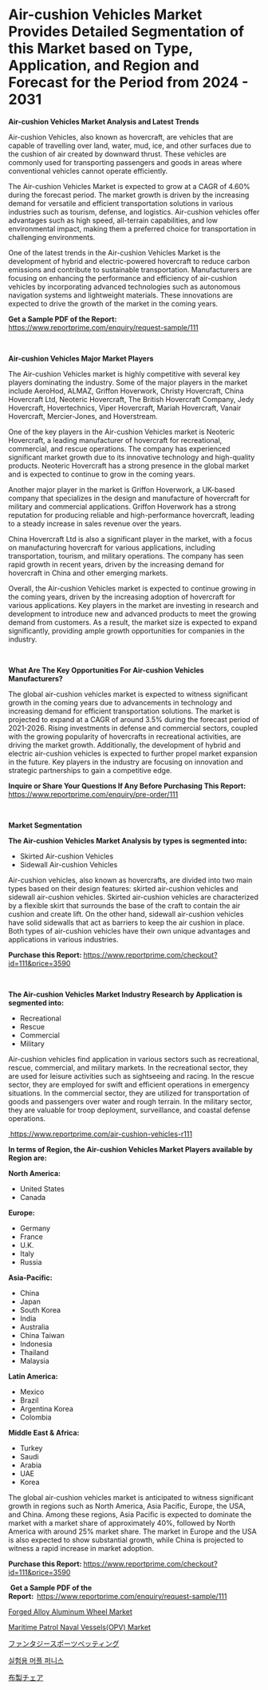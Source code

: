 <p><h1>Air-cushion Vehicles Market Provides Detailed Segmentation of this Market based on Type, Application, and Region and Forecast for the Period from 2024 - 2031</h1></p><p><strong>Air-cushion Vehicles Market Analysis and Latest Trends</strong></p>
<p><p>Air-cushion Vehicles, also known as hovercraft, are vehicles that are capable of travelling over land, water, mud, ice, and other surfaces due to the cushion of air created by downward thrust. These vehicles are commonly used for transporting passengers and goods in areas where conventional vehicles cannot operate efficiently.</p><p>The Air-cushion Vehicles Market is expected to grow at a CAGR of 4.60% during the forecast period. The market growth is driven by the increasing demand for versatile and efficient transportation solutions in various industries such as tourism, defense, and logistics. Air-cushion vehicles offer advantages such as high speed, all-terrain capabilities, and low environmental impact, making them a preferred choice for transportation in challenging environments.</p><p>One of the latest trends in the Air-cushion Vehicles Market is the development of hybrid and electric-powered hovercraft to reduce carbon emissions and contribute to sustainable transportation. Manufacturers are focusing on enhancing the performance and efficiency of air-cushion vehicles by incorporating advanced technologies such as autonomous navigation systems and lightweight materials. These innovations are expected to drive the growth of the market in the coming years.</p></p>
<p><strong>Get a Sample PDF of the Report:&nbsp;</strong> <a href="https://www.reportprime.com/enquiry/request-sample/111">https://www.reportprime.com/enquiry/request-sample/111</a></p>
<p>&nbsp;</p>
<p><strong>Air-cushion Vehicles Major Market Players</strong></p>
<p><p>The Air-cushion Vehicles market is highly competitive with several key players dominating the industry. Some of the major players in the market include AeroHod, ALMAZ, Griffon Hoverwork, Christy Hovercraft, China Hovercraft Ltd, Neoteric Hovercraft, The British Hovercraft Company, Jedy Hovercraft, Hovertechnics, Viper Hovercraft, Mariah Hovercraft, Vanair Hovercraft, Mercier-Jones, and Hoverstream.</p><p>One of the key players in the Air-cushion Vehicles market is Neoteric Hovercraft, a leading manufacturer of hovercraft for recreational, commercial, and rescue operations. The company has experienced significant market growth due to its innovative technology and high-quality products. Neoteric Hovercraft has a strong presence in the global market and is expected to continue to grow in the coming years.</p><p>Another major player in the market is Griffon Hoverwork, a UK-based company that specializes in the design and manufacture of hovercraft for military and commercial applications. Griffon Hoverwork has a strong reputation for producing reliable and high-performance hovercraft, leading to a steady increase in sales revenue over the years.</p><p>China Hovercraft Ltd is also a significant player in the market, with a focus on manufacturing hovercraft for various applications, including transportation, tourism, and military operations. The company has seen rapid growth in recent years, driven by the increasing demand for hovercraft in China and other emerging markets.</p><p>Overall, the Air-cushion Vehicles market is expected to continue growing in the coming years, driven by the increasing adoption of hovercraft for various applications. Key players in the market are investing in research and development to introduce new and advanced products to meet the growing demand from customers. As a result, the market size is expected to expand significantly, providing ample growth opportunities for companies in the industry.</p></p>
<p>&nbsp;</p>
<p><strong>What Are The Key Opportunities For Air-cushion Vehicles Manufacturers?</strong></p>
<p><p>The global air-cushion vehicles market is expected to witness significant growth in the coming years due to advancements in technology and increasing demand for efficient transportation solutions. The market is projected to expand at a CAGR of around 3.5% during the forecast period of 2021-2026. Rising investments in defense and commercial sectors, coupled with the growing popularity of hovercrafts in recreational activities, are driving the market growth. Additionally, the development of hybrid and electric air-cushion vehicles is expected to further propel market expansion in the future. Key players in the industry are focusing on innovation and strategic partnerships to gain a competitive edge.</p></p>
<p><strong>Inquire or Share Your Questions If Any Before Purchasing This Report:</strong> <a href="https://www.reportprime.com/enquiry/pre-order/111">https://www.reportprime.com/enquiry/pre-order/111</a></p>
<p>&nbsp;</p>
<p><strong>Market Segmentation</strong></p>
<p><strong>The Air-cushion Vehicles Market Analysis by types is segmented into:</strong></p>
<p><ul><li>Skirted Air-cushion Vehicles</li><li>Sidewall Air-cushion Vehicles</li></ul></p>
<p><p>Air-cushion vehicles, also known as hovercrafts, are divided into two main types based on their design features: skirted air-cushion vehicles and sidewall air-cushion vehicles. Skirted air-cushion vehicles are characterized by a flexible skirt that surrounds the base of the craft to contain the air cushion and create lift. On the other hand, sidewall air-cushion vehicles have solid sidewalls that act as barriers to keep the air cushion in place. Both types of air-cushion vehicles have their own unique advantages and applications in various industries.</p></p>
<p><strong>Purchase this Report:&nbsp;</strong><a href="https://www.reportprime.com/checkout?id=111&price=3590">https://www.reportprime.com/checkout?id=111&price=3590</a></p>
<p>&nbsp;</p>
<p><strong>The Air-cushion Vehicles Market Industry Research by Application is segmented into:</strong></p>
<p><ul><li>Recreational</li><li>Rescue</li><li>Commercial</li><li>Military</li></ul></p>
<p><p>Air-cushion vehicles find application in various sectors such as recreational, rescue, commercial, and military markets. In the recreational sector, they are used for leisure activities such as sightseeing and racing. In the rescue sector, they are employed for swift and efficient operations in emergency situations. In the commercial sector, they are utilized for transportation of goods and passengers over water and rough terrain. In the military sector, they are valuable for troop deployment, surveillance, and coastal defense operations.</p></p>
<p><a href="https://www.reportprime.com/air-cushion-vehicles-r111">&nbsp;https://www.reportprime.com/air-cushion-vehicles-r111</a></p>
<p><strong>In terms of Region, the Air-cushion Vehicles Market Players available by Region are:</strong></p>
<p>
    <p> <strong> North America: </strong>
        <ul>
            <li>United States</li>
            <li>Canada</li>
        </ul>
        </p> 
    <p> <strong> Europe: </strong>
        <ul>
            <li>Germany</li>
            <li>France</li>
            <li>U.K.</li>
            <li>Italy</li>
            <li>Russia</li>
        </ul>
        </p> 
    <p> <strong> Asia-Pacific: </strong>
        <ul>
            <li>China</li>
            <li>Japan</li>
            <li>South Korea</li>
            <li>India</li>
            <li>Australia</li>
            <li>China Taiwan</li>
            <li>Indonesia</li>
            <li>Thailand</li>
            <li>Malaysia</li>
        </ul>
        </p> 
    <p> <strong> Latin America: </strong>
        <ul>
            <li>Mexico</li>
            <li>Brazil</li>
            <li>Argentina Korea</li>
            <li>Colombia</li>
        </ul>
        </p> 
    <p> <strong> Middle East & Africa: </strong>
        <ul>
            <li>Turkey</li>
            <li>Saudi</li>
            <li>Arabia</li>
            <li>UAE</li>
            <li>Korea</li>
        </ul>
    </p>
    </p>
<p><p>The global air-cushion vehicles market is anticipated to witness significant growth in regions such as North America, Asia Pacific, Europe, the USA, and China. Among these regions, Asia Pacific is expected to dominate the market with a market share of approximately 40%, followed by North America with around 25% market share. The market in Europe and the USA is also expected to show substantial growth, while China is projected to witness a rapid increase in market adoption.</p></p>
<p><strong>Purchase this Report: </strong><a href="https://www.reportprime.com/checkout?id=111&price=3590">https://www.reportprime.com/checkout?id=111&price=3590</a></p>
<p>&nbsp;<strong>Get a Sample PDF of the Report:&nbsp;&nbsp;</strong><a href="https://www.reportprime.com/enquiry/request-sample/111">https://www.reportprime.com/enquiry/request-sample/111</a></p>
<p><strong></strong></p>
<p><p><a href="https://github.com/peachesmcdowel1/Market-Research-Report-List-2/blob/main/forged-alloy-aluminum-wheel-market.md">Forged Alloy Aluminum Wheel Market</a></p><p><a href="https://github.com/edytherolanlouisejk1miz0wig/Market-Research-Report-List-2/blob/main/maritime-patrol-naval-vesselsopv-market.md">Maritime Patrol Naval Vessels(OPV) Market</a></p><p><a href="https://github.com/WhitneyMurphy1982/Market-Research-Report-List-1/blob/main/298309169568.md">ファンタジースポーツベッティング</a></p><p><a href="https://github.com/KoleLedner/Market-Research-Report-List-1/blob/main/504901467134.md">실험용 머플 퍼니스</a></p><p><a href="https://medium.com/@cielostamm/%E3%82%AF%E3%83%AD%E3%82%B9%E3%83%81%E3%82%A7%E3%82%A2%E5%B8%82%E5%A0%B4%E8%AA%BF%E6%9F%BB%E3%83%AC%E3%83%9D%E3%83%BC%E3%83%88-%E3%81%9D%E3%81%AE%E6%AD%B4%E5%8F%B2%E3%81%A82031%E5%B9%B4%E3%81%BE%E3%81%A7%E3%81%AE%E4%BA%88%E6%B8%AC-68c9af30756b">布製チェア</a></p></p>